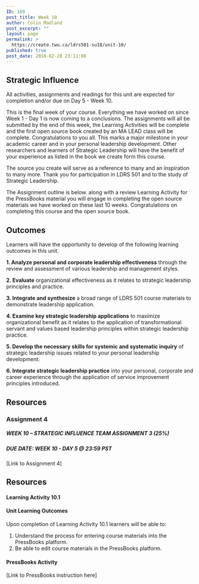 ```yaml
---
ID: 169
post_title: Week 10
author: Colin Madland
post_excerpt: ""
layout: page
permalink: >
  https://create.twu.ca/ldrs501-su18/unit-10/
published: true
post_date: 2018-02-28 23:11:08
---
```

<h2>Strategic Influence</h2>

All activities, assignments and readings for this unit are expected for completion and/or due on Day 5 - Week 10.

This is the final week of your course. Everything we have worked on since Week 1 - Day 1 is now coming to a conclusions. The assignments will all be submitted by the end of this week, the Learning Activities will be complete and the first open source book created by an MA LEAD class will be complete. Congratulations to you all. This marks a major milestone in your academic career and in your personal leadership development. Other researchers and learners of Strategic Leadership will have the benefit of your experience as listed in the book we create form this course.

The source you create will serve as a reference to many and an inspiration to many more. Thank you for participation in LDRS 501 and to the study of Strategic Leadership.

The Assignment outline is below. along with a review Learning Activity for the PressBooks material you will engage in completing the open source materials we have worked on these last 10 weeks. Congratulations on completing this course and the open source book.

<h2>Outcomes</h2>

Learners will have the opportunity to develop of the following learning outcomes in this unit.

<strong>1. Analyze personal and corporate leadership effectiveness</strong> through the review and assessment of various leadership and management styles.

<strong>2. Evaluate</strong> organizational effectiveness as it relates to strategic leadership principles and practice.

<strong>3. Integrate and synthesize</strong> a broad range of LDRS 501 course materials to demonstrate leadership application.

<strong>4. Examine key strategic leadership applications</strong> to maximize organizational benefit as it relates to the application of transformational servant and values based leadership principles within strategic leadership practice.

<strong>5. Develop the necessary skills for systemic and systematic inquiry</strong> of strategic leadership issues related to your personal leadership development.

<strong>6. Integrate strategic leadership practice</strong> into your personal, corporate and career experience through the application of service improvement principles introduced.

<h2>Resources</h2>

<h3>Assignment 4</h3>

<h5>WEEK 10 – STRATEGIC INFLUENCE TEAM ASSIGNMENT 3 (25%)</h5>

<h5>DUE DATE: WEEK 10 - DAY 5 @ 23:59 PST</h5>

[Link to Assignment 4]

<h2>Resources</h2>

<h4>Learning Activity 10.1</h4>

<h4>Unit Learning Outcomes</h4>

Upon completion of Learning Activity 10.1 learners will be able to:

<ol>
    <li>Understand the process for entering course materials into the PressBooks platform.</li>
    <li>Be able to edit course materials in the PressBooks platform.</li>
</ol>

<h4>PressBooks Activity</h4>

[Link to PressBooks instruction here]
